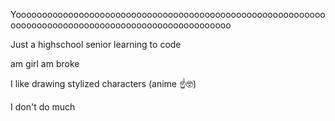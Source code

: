 Yooooooooooooooooooooooooooooooooooooooooooooooooooooooooooooooooooooooooooooooooooooooooooooooooooooo

Just a highschool senior learning to code

am girl
am broke

I like drawing stylized characters (anime ☝️🤓)

I don't do much

<!---
FreeFash/FreeFash is a ✨ special ✨ repository because its `README.md` (this file) appears on your GitHub profile.
You can click the Preview link to take a look at your changes.
--->
